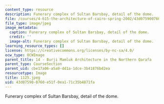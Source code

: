 ```yaml
---
content_type: resource
description: Funerary complex of Sultan Barsbay, detail of the dome.
file: /courses/4-615-the-architecture-of-cairo-spring-2002/43d075900760e51f0ea171c35b4871fa_1125.jpeg
file_type: image/jpeg
image_metadata:
  caption: Funerary complex of Sultan Barsbay, detail of the dome.
  credit: ''
  image-alt: Funerary complex of Sultan Barsbay, detail of the dome.
learning_resource_types: []
license: https://creativecommons.org/licenses/by-nc-sa/4.0/
ocw_type: OCWImage
parent_title: 14 - Burji Mamluk Architecture in the Northern Qarafa
parent_type: CourseSection
parent_uid: cbe17a06-a5a9-dd1a-1dce-3b41876bd2ea
resourcetype: Image
title: 1125.jpeg
uid: 43d07590-0760-e51f-0ea1-71c35b4871fa
---
```

Funerary complex of Sultan Barsbay, detail of the dome.